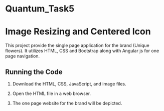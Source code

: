 # Quantum_Task5
# Image Resizing and Centered Icon

This project provide the single page application for the brand (Unique flowers).
It utilizes HTML, CSS and Bootstrap along with Angular js for one page navigation.

## Running the Code

1. Download the HTML, CSS, JavaScript, and image files.

2. Open the HTML file in a web browser.

3. The one page website for the brand will be depicted.
